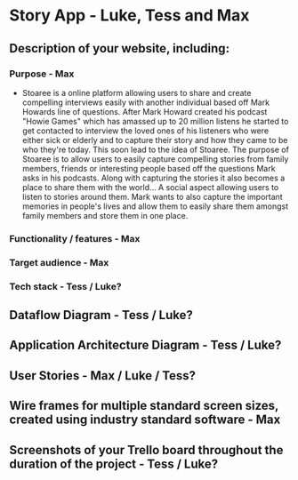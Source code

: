 # Story App - Luke, Tess and Max 

## Description of your website, including:
### Purpose - Max

- Stoaree is a online platform allowing users to share and create compelling interviews easily with another individual based off Mark Howards line of questions. After Mark Howard created his podcast "Howie Games" which has amassed up to 20 million listens he started to get contacted to interview the loved ones of his listeners who were either sick or elderly and to capture their story and how they came to be who they're today. This soon lead to the idea of Stoaree. The purpose of Stoaree is to allow users to easily capture compelling stories from family members, friends or interesting people based off the questions Mark asks in his podcasts. Along with capturing the stories it also becomes a place to share them with the world... A social aspect allowing users to listen to stories around them. Mark wants to also capture the important memories in people's lives and allow them to easily share them amongst family members and store them in one place. 
### Functionality / features - Max

### Target audience - Max

### Tech stack - Tess / Luke?

## Dataflow Diagram - Tess / Luke?

## Application Architecture Diagram - Tess / Luke?

## User Stories - Max / Luke / Tess?

## Wire frames for multiple standard screen sizes, created using industry standard software - Max

## Screenshots of your Trello board throughout the duration of the project - Tess / Luke?
